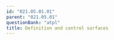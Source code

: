 ```yaml
---
id: "021.05.01.01"
parent: "021.05.01"
questionBank: "atpl"
title: Definition and control surfaces
---
```

